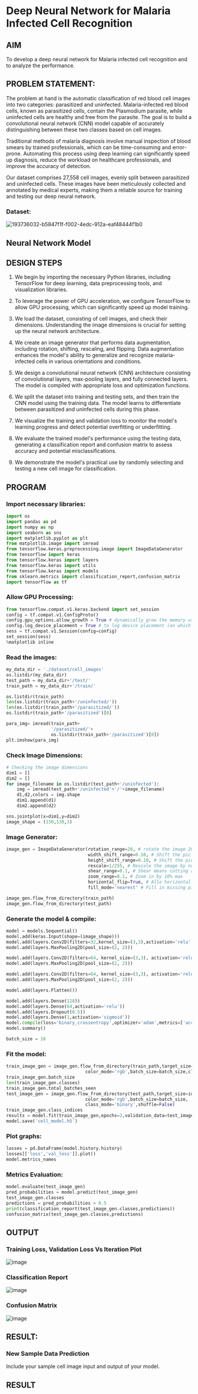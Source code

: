 # Deep Neural Network for Malaria Infected Cell Recognition

## AIM

To develop a deep neural network for Malaria infected cell recognition and to analyze the performance.

## PROBLEM STATEMENT:
The problem at hand is the automatic classification of red blood cell images into two categories: parasitized and uninfected. Malaria-infected red blood cells, known as parasitized cells, contain the Plasmodium parasite, while uninfected cells are healthy and free from the parasite. The goal is to build a convolutional neural network (CNN) model capable of accurately distinguishing between these two classes based on cell images.

Traditional methods of malaria diagnosis involve manual inspection of blood smears by trained professionals, which can be time-consuming and error-prone. Automating this process using deep learning can significantly speed up diagnosis, reduce the workload on healthcare professionals, and improve the accuracy of detection.

Our dataset comprises 27,558 cell images, evenly split between parasitized and uninfected cells. These images have been meticulously collected and annotated by medical experts, making them a reliable source for training and testing our deep neural network.

### Dataset:
![193736032-b5847f1f-f002-4edc-912a-eaf48444f1b0](https://github.com/Aashima02/malaria-cell-recognition/assets/93427086/2c515772-eb1e-4103-ae2c-e89240d50f0a)

## Neural Network Model


## DESIGN STEPS

1. We begin by importing the necessary Python libraries, including TensorFlow for deep learning, data preprocessing tools, and visualization libraries.

2. To leverage the power of GPU acceleration, we configure TensorFlow to allow GPU processing, which can significantly speed up model training.

3. We load the dataset, consisting of cell images, and check their dimensions. Understanding the image dimensions is crucial for setting up the neural network architecture.

4. We create an image generator that performs data augmentation, including rotation, shifting, rescaling, and flipping. Data augmentation enhances the model's ability to generalize and recognize malaria-infected cells in various orientations and conditions.

5. We design a convolutional neural network (CNN) architecture consisting of convolutional layers, max-pooling layers, and fully connected layers. The model is compiled with appropriate loss and optimization functions.

6. We split the dataset into training and testing sets, and then train the CNN model using the training data. The model learns to differentiate between parasitized and uninfected cells during this phase.

7. We visualize the training and validation loss to monitor the model's learning progress and detect potential overfitting or underfitting.

8. We evaluate the trained model's performance using the testing data, generating a classification report and confusion matrix to assess accuracy and potential misclassifications.

9. We demonstrate the model's practical use by randomly selecting and testing a new cell image for classification.

## PROGRAM

### Import necessary libraries:
```python
import os
import pandas as pd
import numpy as np
import seaborn as sns
import matplotlib.pyplot as plt
from matplotlib.image import imread
from tensorflow.keras.preprocessing.image import ImageDataGenerator
from tensorflow import keras
from tensorflow.keras import layers
from tensorflow.keras import utils
from tensorflow.keras import models
from sklearn.metrics import classification_report,confusion_matrix
import tensorflow as tf
```

### Allow GPU Processing:
```python
from tensorflow.compat.v1.keras.backend import set_session
config = tf.compat.v1.ConfigProto()
config.gpu_options.allow_growth = True # dynamically grow the memory used on the GPU
config.log_device_placement = True # to log device placement (on which device the operation ran)
sess = tf.compat.v1.Session(config=config)
set_session(sess)
%matplotlib inline
```

### Read the images:
```python
my_data_dir = './dataset/cell_images'
os.listdir(my_data_dir)
test_path = my_data_dir+'/test/'
train_path = my_data_dir+'/train/'

os.listdir(train_path)
len(os.listdir(train_path+'/uninfected/'))
len(os.listdir(train_path+'/parasitized/'))
os.listdir(train_path+'/parasitized')[0]

para_img= imread(train_path+
                 '/parasitized/'+
                 os.listdir(train_path+'/parasitized')[0])
plt.imshow(para_img)
```

### Check Image Dimensions:
```python
# Checking the image dimensions
dim1 = []
dim2 = []
for image_filename in os.listdir(test_path+'/uninfected'):
    img = imread(test_path+'/uninfected'+'/'+image_filename)
    d1,d2,colors = img.shape
    dim1.append(d1)
    dim2.append(d2)

sns.jointplot(x=dim1,y=dim2)
image_shape = (130,130,3)
```

### Image Generator:
```python
image_gen = ImageDataGenerator(rotation_range=20, # rotate the image 20 degrees
                               width_shift_range=0.10, # Shift the pic width by a max of 5%
                               height_shift_range=0.10, # Shift the pic height by a max of 5%
                               rescale=1/255, # Rescale the image by normalzing it.
                               shear_range=0.1, # Shear means cutting away part of the image (max 10%)
                               zoom_range=0.1, # Zoom in by 10% max
                               horizontal_flip=True, # Allo horizontal flipping
                               fill_mode='nearest' # Fill in missing pixels with the nearest filled value)

image_gen.flow_from_directory(train_path)
image_gen.flow_from_directory(test_path)
```

### Generate the model & compile:
```python
model = models.Sequential()
model.add(keras.Input(shape=(image_shape)))
model.add(layers.Conv2D(filters=32,kernel_size=(3,3),activation='relu',))
model.add(layers.MaxPooling2D(pool_size=(2, 2)))

model.add(layers.Conv2D(filters=64, kernel_size=(3,3), activation='relu',))
model.add(layers.MaxPooling2D(pool_size=(2, 2)))

model.add(layers.Conv2D(filters=64, kernel_size=(3,3), activation='relu',))
model.add(layers.MaxPooling2D(pool_size=(2, 2)))

model.add(layers.Flatten())

model.add(layers.Dense(128))
model.add(layers.Dense(64,activation='relu'))
model.add(layers.Dropout(0.5))
model.add(layers.Dense(1,activation='sigmoid'))
model.compile(loss='binary_crossentropy',optimizer='adam',metrics=['accuracy'])
model.summary()

batch_size = 16
```

### Fit the model:
```python
train_image_gen = image_gen.flow_from_directory(train_path,target_size=image_shape[:2],
                              color_mode='rgb',batch_size=batch_size,class_mode='binary')
train_image_gen.batch_size
len(train_image_gen.classes)
train_image_gen.total_batches_seen
test_image_gen = image_gen.flow_from_directory(test_path,target_size=image_shape[:2],
                              color_mode='rgb',batch_size=batch_size,
                              class_mode='binary',shuffle=False)
train_image_gen.class_indices
results = model.fit(train_image_gen,epochs=2,validation_data=test_image_gen)
model.save('cell_model.h5')
```

### Plot graphs:
```python
losses = pd.DataFrame(model.history.history)
losses[['loss','val_loss']].plot()
model.metrics_names
```

### Metrics Evaluation:
```python
model.evaluate(test_image_gen)
pred_probabilities = model.predict(test_image_gen)
test_image_gen.classes
predictions = pred_probabilities > 0.5
print(classification_report(test_image_gen.classes,predictions))
confusion_matrix(test_image_gen.classes,predictions)
```

## OUTPUT

### Training Loss, Validation Loss Vs Iteration Plot

![image](https://github.com/Aashima02/malaria-cell-recognition/assets/93427086/55f7d2f1-3ec2-4c39-b218-bcf7c8a2ea83)


### Classification Report

![image](https://github.com/Aashima02/malaria-cell-recognition/assets/93427086/2c4ed8de-e78a-46e1-b532-2520d584c142)


### Confusion Matrix

![image](https://github.com/Aashima02/malaria-cell-recognition/assets/93427086/ad118a7b-cb80-448b-abc5-e4a744dc9e08)


## RESULT:

### New Sample Data Prediction

Include your sample cell image input and output of your model.

## RESULT
